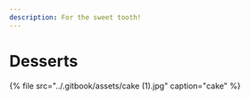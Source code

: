 ```yaml
---
description: For the sweet tooth!
---
```


# Desserts

{% file src="../.gitbook/assets/cake \(1\).jpg" caption="cake" %}




